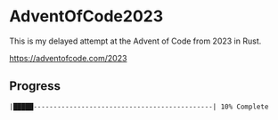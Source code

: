 # AdventOfCode2023

This is my delayed attempt at the Advent of Code from 2023 in Rust.

https://adventofcode.com/2023

## Progress

    |█████---------------------------------------------| 10% Complete

